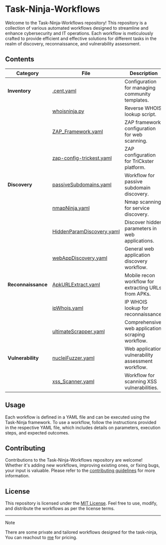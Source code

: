 # Task-Ninja-Workflows

Welcome to the Task-Ninja-Workflows repository! This repository is a collection of various automated workflows designed to streamline and enhance cybersecurity and IT operations. Each workflow is meticulously crafted to provide efficient and effective solutions for different tasks in the realm of discovery, reconnaissance, and vulnerability assessment.

## Contents

| Category            | File                                                                                   | Description                                           |
|---------------------|----------------------------------------------------------------------------------------|-------------------------------------------------------|
| **Inventory**       | [.cent.yaml](https://github.com/RikunjSindhwad/Task-Ninja-Workflows/blob/main/Inventory/.cent.yaml) | Configuration for managing community templates.      |
|                     | [whoisninja.py](https://github.com/RikunjSindhwad/Task-Ninja-Workflows/blob/main/Inventory/Tools/whoisninja.py) | Reverse WHOIS lookup script.                         |
|                     | [ZAP_Framework.yaml](https://github.com/RikunjSindhwad/Task-Ninja-Workflows/blob/main/Inventory/ZAP_Framework.yaml) | ZAP framework configuration for web scanning.        |
|                     | [zap-config-trickest.yaml](https://github.com/RikunjSindhwad/Task-Ninja-Workflows/blob/main/Inventory/zap-config-trickest.yaml) | ZAP configuration for TriCkster platform.            |
| **Discovery**       | [passiveSubdomains.yaml](https://github.com/RikunjSindhwad/Task-Ninja-Workflows/blob/main/discovery/subdomains/passiveSubdomains.yaml) | Workflow for passive subdomain discovery.            |
|                     | [nmapNinja.yaml](https://github.com/RikunjSindhwad/Task-Ninja-Workflows/blob/main/discovery/services/nmapNinja.yaml) | Nmap scanning for service discovery.                 |
|                     | [HiddenParamDiscovery.yaml](https://github.com/RikunjSindhwad/Task-Ninja-Workflows/blob/main/discovery/WebApp/HiddenParamDiscovery.yaml) | Discover hidden parameters in web applications.      |
|                     | [webAppDiscovery.yaml](https://github.com/RikunjSindhwad/Task-Ninja-Workflows/blob/main/discovery/WebApp/webAppDiscovery.yaml) | General web application discovery workflow.          |
| **Reconnaissance**  | [ApkURLExtract.yaml](https://github.com/RikunjSindhwad/Task-Ninja-Workflows/blob/main/recon/mobile/ApkURLExtract.yaml) | Mobile recon workflow for extracting URLs from APKs. |
|                     | [ipWhois.yaml](https://github.com/RikunjSindhwad/Task-Ninja-Workflows/blob/main/recon/IPs/ipWhois.yaml) | IP WHOIS lookup for reconnaissance.                  |
|                     | [ultimateScrapper.yaml](https://github.com/RikunjSindhwad/Task-Ninja-Workflows/blob/main/recon/WebApp/ultimateScrapper.yaml) | Comprehensive web application scraping workflow.     |
| **Vulnerability**   | [nucleiFuzzer.yaml](https://github.com/RikunjSindhwad/Task-Ninja-Workflows/blob/main/vulnerability/Web-Applications/nucleiFuzzer.yaml) | Web application vulnerability assessment workflow.   |
|                     | [xss_Scanner.yaml](https://github.com/RikunjSindhwad/Task-Ninja-Workflows/blob/main/vulnerability/Web-Applications/xss_Scanner.yaml) | Workflow for scanning XSS vulnerabilities.           |


## Usage

Each workflow is defined in a YAML file and can be executed using the Task-Ninja framework. To use a workflow, follow the instructions provided in the respective YAML file, which includes details on parameters, execution steps, and expected outcomes.

## Contributing

Contributions to the Task-Ninja-Workflows repository are welcome! Whether it's adding new workflows, improving existing ones, or fixing bugs, your input is valuable. Please refer to the [contributing guidelines](#) for more information.

## License

This repository is licensed under the [MIT License](https://github.com/RikunjSindhwad/Task-Ninja-Workflows/blob/main/LICENSE). Feel free to use, modify, and distribute the workflows as per the license terms.

---

>[!note]
>There are some private and tailored workflows designed for the task-ninja, You can reachout to [me](https://t.me/robensive) for pricing.
